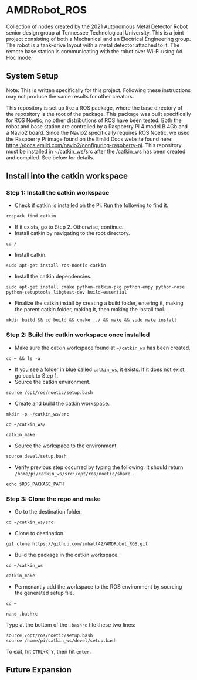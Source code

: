 # AMDRobot_ROS
Collection of nodes created by the 2021 Autonomous Metal Detector Robot senior design group at Tennessee Technological University.  This is a joint project consisting of both a Mechanical and an Electrical Engineering group.  The robot is a tank-drive layout with a metal detector attached to it.  The remote base station is communicating with the robot over Wi-Fi using Ad Hoc mode.

## System Setup
Note: This is written specifically for this project.  Following these instructions may not produce the same results for other creators.

This repository is set up like a ROS package, where the base directory of the repository is the root of the package.  This package was built specifically for ROS Noetic; no other distributions of ROS have been tested.  Both the robot and base station are controlled by a Raspberry Pi 4 model B 4Gb and a Navio2 board.  Since the Navio2 specifically requires ROS Noetic, we used the Raspberry Pi image found on the Emlid Docs website found here: https://docs.emlid.com/navio2/configuring-raspberry-pi.  This repository must be installed in ~/catkin_ws/src after the /catkin_ws has been created and compiled.  See below for details.

## Install into the catkin workspace
### Step 1: Install the catkin workspace
- Check if catkin is installed on the Pi.  Run the following to find it.
```
rospack find catkin
```
- If it exists, go to Step 2.  Otherwise, continue.
- Install catkin by navigating to the root directory.
```
cd /
```
- Install catkin.
```
sudo apt-get install ros-noetic-catkin
```
- Install the catkin dependencies.
```
sudo apt-get install cmake python-catkin-pkg python-empy python-nose python-setuptools libgtest-dev build-essential
```
- Finalize the catkin install by creating a build folder, entering it, making the parent catkin folder, making it, then making the install tool.
```
mkdir build && cd build && cmake ../ && make && sudo make install
```

### Step 2: Build the catkin workspace once installed
- Make sure the catkin workspace found at `~/catkin_ws` has been created.
```
cd ~ && ls -a
```
- If you see a folder in blue called `catkin_ws`, it exists.  If it does not exist, go back to Step 1.
- Source the catkin environment.
```
source /opt/ros/noetic/setup.bash
```
- Create and build the catkin workspace.
```
mkdir -p ~/catkin_ws/src 
```
```
cd ~/catkin_ws/ 
```
```
catkin_make
```
- Source the workspace to the environment.
```
source devel/setup.bash
```
- Verify previous step occurred by typing the following.  It should return `/home/pi/catkin_ws/src:/opt/ros/noetic/share `.
```
echo $ROS_PACKAGE_PATH 
```

### Step 3: Clone the repo and make
- Go to the destination folder.
```
cd ~/catkin_ws/src
```
- Clone to destination.
```
git clone https://github.com/zmhall42/AMDRobot_ROS.git
```
- Build the package in the catkin workspace.
```
cd ~/catkin_ws 
```
```
catkin_make
```
- Permenantly add the workspace to the ROS environment by sourcing the generated setup file.
```
cd ~
```
```
nano .bashrc
```
Type at the bottom of the `.bashrc` file these two lines:
```
source /opt/ros/noetic/setup.bash
source /home/pi/catkin_ws/devel/setup.bash
```
To exit, hit `CTRL+X`, `Y`, then hit `enter`.

## Future Expansion
